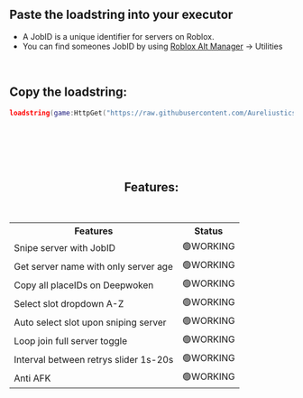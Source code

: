 <h2>Paste the loadstring into your executor</h2>
<ul>
  <li>A JobID is a unique identifier for servers on Roblox.</li>
  <li>You can find someones JobID by using <a href="https://github.com/ic3w0lf22/Roblox-Account-Manager" target="_blank">Roblox Alt Manager</a> -> Utilities</li>
</ul>
<br>
<h2>Copy the loadstring:</h2>

```lua
loadstring(game:HttpGet("https://raw.githubusercontent.com/Aureliustics/DeepwokenServerSniper/main/Main.lua"))()
```

<br>
<br>
<br>
<br>

<h2 ALIGN="CENTER">Features:</h2> <br>
<table ALIGN="CENTER">
  <tr>
    <th>Features</th>
    <th>Status</th>
  </tr>
  
  <tr>
    <td>Snipe server with JobID</td>
    <td>🟢WORKING</td>
  </tr>
  <tr>
    <td>Get server name with only server age</td>
    <td>🟢WORKING</td>
  </tr>
  <tr>
    <td>Copy all placeIDs on Deepwoken</td>
    <td>🟢WORKING</td>
  </tr>
  <tr>
    <td>Select slot dropdown A-Z</td>
    <td>🟢WORKING</td>
  </tr>
  <tr>
    <td>Auto select slot upon sniping server</td>
    <td>🟢WORKING</td>
  </tr>
  <tr>
    <td>Loop join full server toggle</td>
    <td>🟢WORKING</td>
  </tr>
  <tr>
    <td>Interval between retrys slider 1s-20s</td>
    <td>🟢WORKING</td>
  </tr>
    <tr>
    <td>Anti AFK</td>
    <td>🟢WORKING</td>
  </tr>
</table>
